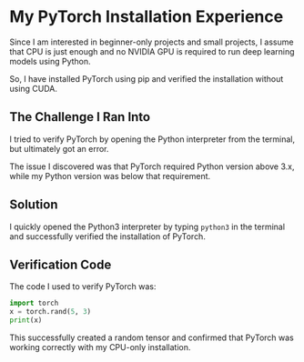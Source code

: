 # My PyTorch Installation Experience

Since I am interested in beginner-only projects and small projects, I assume that CPU is just enough and no NVIDIA GPU is required to run deep learning models using Python.

So, I have installed PyTorch using pip and verified the installation without using CUDA.

## The Challenge I Ran Into

I tried to verify PyTorch by opening the Python interpreter from the terminal, but ultimately got an error. 

The issue I discovered was that PyTorch required Python version above 3.x, while my Python version was below that requirement.

## Solution

I quickly opened the Python3 interpreter by typing `python3` in the terminal and successfully verified the installation of PyTorch.

## Verification Code

The code I used to verify PyTorch was:

```python
import torch
x = torch.rand(5, 3)
print(x)
```

This successfully created a random tensor and confirmed that PyTorch was working correctly with my CPU-only installation.
